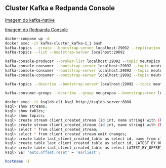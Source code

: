 ## Cluster Kafka e Redpanda Console

[Imagem do kafka-native][1]

[Imagem do Redpanda Console][2]

```bash
docker-compose up -d
docker exec -it kafka-cluster_kafka-1_1 bash
kafka-topics --create --bootstrap-server localhost:29092 --replication-factor 3 --partitions 3 --topic meutopico
kafka-topics --list --bootstrap-server localhost:29092

kafka-console-producer --broker-list localhost:29092 --topic meutopico
kafka-console-consumer --bootstrap-server localhost:29092 --topic meutopico
kafka-console-consumer --bootstrap-server localhost:29092 --topic meutopico --from-beginning
kafka-console-consumer --bootstrap-server localhost:29092 --topic meutopico --from-beginning --group meugrupoa

kafka-topics --describe --bootstrap-server localhost:29092 --topic meutopico

kafka-consumer-groups --describe --group meugrupoa --bootstrapserver localhost:29092 --topic meutopico

docker exec -it ksqldb-cli ksql http://ksqldb-server:8088
ksql> show streams;
ksql> show tables;
ksql> show topics;
ksql> create stream client_created_stream (id int, name string) with (kafka_topic='postgres-connect-client', value_format='json');
ksql> create stream client_created_stream (id int, name string) with (kafka_topic='postgres-connect-client', value_format='json_sr');
ksql> select * from client_created_stream;
ksql> select * from client_created_stream emit changes;
ksql> create table last_client_created_table as select id, name from client_created_stream group by id, name emit changes;
ksql> create table last_client_created_table as select id, LATEST_BY_OFFSET(name) AS name from client_created_stream group by id emit changes;
ksql> create table last_client_created_table as select LATEST_BY_OFFSET(id) as last_id, name, count(*) as quantity  from client_created_stream group by name emit changes;
ksql> SET 'auto.offset.reset' = 'earliest';
```

```bash
hostname -I
```

[1]: https://hub.docker.com/r/apache/kafka-native "Imagem docker para p kafka-native"
[2]: https://hub.docker.com/r/redpandadata/console "Imagem docker para Redpanda Console"
[3]: https://github.com/confluentinc/cp-docker-images/blob/5.3.3-post/examples/kafka-cluster/docker-compose.yml "Exemplos de cluster da confluent kafka"
[4]: https://docs.confluent.io/platform/7.0/connect/confluent-hub/component-archive.html "Confluent Hub"
[5]: https://docs.confluent.io/platform/current/connect/references/restapi.html "Confluent Rest API"
[6]: https://docs.confluent.io/platform/current/connect/index.html "Confluent Connect"
[7]: https://docs.confluent.io/platform/current/schema-registry/fundamentals/schema-evolution.html "Confluent Schema Registry"
[8]: https://docs.confluent.io/platform/current/installation/docker/config-reference.html "Confluent Docker Config Reference"
[9]: https://github.com/confluentinc/kafka-rest "Confluent Kafka Rest"
[10]: https://developer.confluent.io/courses/schema-registry/schema-compatibility/ "Confluent Schema Registry"
[11]: https://docs.confluent.io/platform/current/ksqldb/quickstart.html#ksqldb-quick-start-create-docker-compose-file "Confluent ksqlDB"